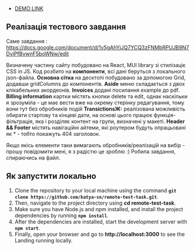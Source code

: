 - [DEMO LINK](https://katya-sn.github.io/remote-test-task/)

## Реалізація тестового завдання 
Саме завдання : https://docs.google.com/document/d/1v5gAhYiJQ7YCQ3zFNMbRPUJB9N7DviPfBvwnF5boWNw/edit

Визначену частину сайту побудовано на React, MUI library зі стилізаціє CSS in JS.
Код розбито на **компоненти**, всі дані беруться з локального json-файла.
**Основна сітка** на десктопі побудовано за допомогою Grid, додавши gridColumns до компонентів. 
**Aside** меню складається з двох клікабельних акордеонів.
**Invoices** додані посилання example до pdf.
**Billing information** картки містять кнопки delete та edit, однак наскільки я зрозуміла - це має вести вже на окрему стерінку редагування, тому вони тут без обробників подій
**TransictionsЖ:** реалізована можливість обирати стартову та кінцеві дати, на основі цього працює функція-фільтрація, яка і розділяє контент на групи, визначені у макеті. 
**Header && Footer** містять навігаційні айтеми, які роутером будуть опрацьовані як * - тобто покажуть 404 заголовок.

Якщо якісь елементи таки вимагають обробників/реалізацій на вибір - прошу повідомити мені, я з радістю це зроблю :)
Робила завдання, спираючись на файл.

## Як запустити локально
1. Clone the repository to your local machine using the command **`git clone https://github.com/katya-sn/remote-test-task.git`**.
2. Then, navigate to the project directory using **cd remote-test-task**.
3. Make sure you have Node.js and npm installed, and install the project dependencies by running **`npm install`**.
4. After the dependencies are installed, start the development server with **`npm start`**.
5. Finally, open your browser and go to **http://localhost:3000** to see the Landing running locally.

